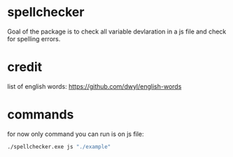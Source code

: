 # spellchecker

Goal of the package is to check all variable devlaration in a js file and check for spelling errors.

# credit

list of english words:
https://github.com/dwyl/english-words


# commands
for now only command you can run is on js file:

```bash
./spellchecker.exe js "./example"
```


